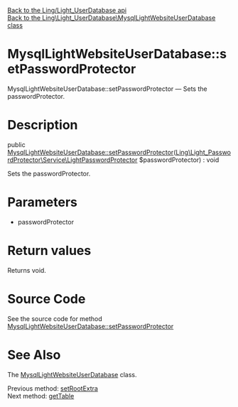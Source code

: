 [Back to the Ling/Light_UserDatabase api](https://github.com/lingtalfi/Light_UserDatabase/blob/master/doc/api/Ling/Light_UserDatabase.md)<br>
[Back to the Ling\Light_UserDatabase\MysqlLightWebsiteUserDatabase class](https://github.com/lingtalfi/Light_UserDatabase/blob/master/doc/api/Ling/Light_UserDatabase/MysqlLightWebsiteUserDatabase.md)


MysqlLightWebsiteUserDatabase::setPasswordProtector
================



MysqlLightWebsiteUserDatabase::setPasswordProtector — Sets the passwordProtector.




Description
================


public [MysqlLightWebsiteUserDatabase::setPasswordProtector](https://github.com/lingtalfi/Light_UserDatabase/blob/master/doc/api/Ling/Light_UserDatabase/MysqlLightWebsiteUserDatabase/setPasswordProtector.md)([Ling\Light_PasswordProtector\Service\LightPasswordProtector](https://github.com/lingtalfi/Light_PasswordProtector/blob/master/doc/api/Ling/Light_PasswordProtector/Service/LightPasswordProtector.md) $passwordProtector) : void




Sets the passwordProtector.




Parameters
================


- passwordProtector

    


Return values
================

Returns void.








Source Code
===========
See the source code for method [MysqlLightWebsiteUserDatabase::setPasswordProtector](https://github.com/lingtalfi/Light_UserDatabase/blob/master/MysqlLightWebsiteUserDatabase.php#L542-L545)


See Also
================

The [MysqlLightWebsiteUserDatabase](https://github.com/lingtalfi/Light_UserDatabase/blob/master/doc/api/Ling/Light_UserDatabase/MysqlLightWebsiteUserDatabase.md) class.

Previous method: [setRootExtra](https://github.com/lingtalfi/Light_UserDatabase/blob/master/doc/api/Ling/Light_UserDatabase/MysqlLightWebsiteUserDatabase/setRootExtra.md)<br>Next method: [getTable](https://github.com/lingtalfi/Light_UserDatabase/blob/master/doc/api/Ling/Light_UserDatabase/MysqlLightWebsiteUserDatabase/getTable.md)<br>

